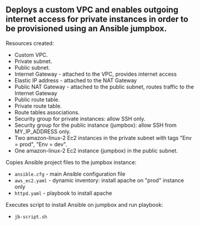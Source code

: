 Deploys a custom VPC and enables outgoing internet access for private instances in order to be
provisioned using an Ansible jumpbox.
-------------

Resources created:
* Custom VPC.
* Private subnet. 
* Public subnet.
* Internet Gateway - attached to the VPC, provides internet access
* Elastic IP address - attached to the NAT Gateway
* Public NAT Gateway - attached to the public subnet, routes traffic to the Internet Gateway
* Public route table.
* Private route table.
* Route tables associations.
* Security group for private instances: allow SSH only.
* Security group for the public instance (jumpbox): allow SSH from MY_IP_ADDRESS only.
* Two amazon-linux-2 Ec2 instances in the private subnet with tags "Env = prod", "Env = dev".
* One amazon-linux-2 Ec2 instance (jumpbox) in the public subnet.

Copies Ansible project files to the jumpbox instance:
* `ansible.cfg` - main Ansible configuration file
* `aws_ec2.yaml` - dynamic inventory: install apache on "prod" instance only
* `httpd.yaml` - playbook to install apache 

Executes script to install Ansible on jumpbox and run playbook:
* `jb-script.sh`
